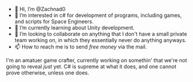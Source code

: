 - 👋 Hi, I’m @Zachnad0
- 👀 I’m interested in c# for development of programs, including games, and scripts for Space Engineers.
- 🌱 I’m currently learning about Unity development.
- 💞️ I’m looking to collaborate on anything that I don't have a small private team working on, in which they essentially never do anything anyways.
- 📫 How to reach me is to send <i>free money</i> via the mail.

I'm an amatuer game crafter, currently working on somethin' that we're not going to reveal *just* yet.
C# is supreme at what it does, and one cannot prove otherwise, unless one does.
<!---
Zachnad0/Zachnad0 is a ✨ special ✨ repository because its `README.md` (this file) appears on your GitHub profile.
You can click the Preview link to take a look at your changes.
--->
